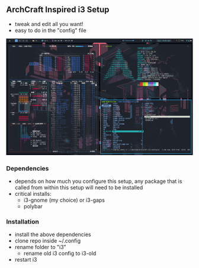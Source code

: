 ## ArchCraft Inspired i3 Setup
- tweak and edit all you want!
- easy to do in the "config" file

![alt text](https://github.com/NoahRR/archcraft-i3-config/blob/master/wallpapers/Example-Desktop.png?raw=true)

### Dependencies
- depends on how much you configure this setup, any package that is called from within this setup will need to be installed
- critical installs:
    - i3-gnome (my choice) or i3-gaps
    - polybar

### Installation
- install the above dependencies
- clone repo inside ~/.config
- rename folder to "i3"
    - rename old i3 config to i3-old
- restart i3
